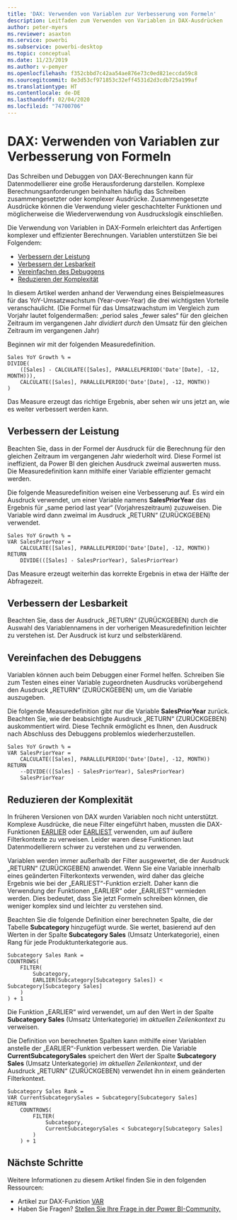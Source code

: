 ```yaml
---
title: 'DAX: Verwenden von Variablen zur Verbesserung von Formeln'
description: Leitfaden zum Verwenden von Variablen in DAX-Ausdrücken
author: peter-myers
ms.reviewer: asaxton
ms.service: powerbi
ms.subservice: powerbi-desktop
ms.topic: conceptual
ms.date: 11/23/2019
ms.author: v-pemyer
ms.openlocfilehash: f352cbbd7c42aa54ae876e73c0ed821eccda59c8
ms.sourcegitcommit: 8e3d53cf971853c32eff4531d2d3cdb725a199af
ms.translationtype: HT
ms.contentlocale: de-DE
ms.lasthandoff: 02/04/2020
ms.locfileid: "74700706"
---
```

# <a name="dax-use-variables-to-improve-your-formulas"></a>DAX: Verwenden von Variablen zur Verbesserung von Formeln

Das Schreiben und Debuggen von DAX-Berechnungen kann für Datenmodellierer eine große Herausforderung darstellen. Komplexe Berechnungsanforderungen beinhalten häufig das Schreiben zusammengesetzter oder komplexer Ausdrücke. Zusammengesetzte Ausdrücke können die Verwendung vieler geschachtelter Funktionen und möglicherweise die Wiederverwendung von Ausdruckslogik einschließen.

Die Verwendung von Variablen in DAX-Formeln erleichtert das Anfertigen komplexer und effizienter Berechnungen. Variablen unterstützen Sie bei Folgendem:

- [Verbessern der Leistung](#improve-performance)
- [Verbessern der Lesbarkeit](#improve-readability)
- [Vereinfachen des Debuggens](#simplify-debugging)
- [Reduzieren der Komplexität](#reduce-complexity)

In diesem Artikel werden anhand der Verwendung eines Beispielmeasures für das YoY-Umsatzwachstum (Year-over-Year) die drei wichtigsten Vorteile veranschaulicht. (Die Formel für das Umsatzwachstum im Vergleich zum Vorjahr lautet folgendermaßen: „period sales _fewer sales“ für den gleichen Zeitraum im vergangenen Jahr _dividiert durch_ den Umsatz für den gleichen Zeitraum im vergangenen Jahr)

Beginnen wir mit der folgenden Measuredefinition.

```dax
Sales YoY Growth % =
DIVIDE(
    ([Sales] - CALCULATE([Sales], PARALLELPERIOD('Date'[Date], -12, MONTH))),
    CALCULATE([Sales], PARALLELPERIOD('Date'[Date], -12, MONTH))
)
```

Das Measure erzeugt das richtige Ergebnis, aber sehen wir uns jetzt an, wie es weiter verbessert werden kann.

## <a name="improve-performance"></a>Verbessern der Leistung

Beachten Sie, dass in der Formel der Ausdruck für die Berechnung für den gleichen Zeitraum im vergangenen Jahr wiederholt wird. Diese Formel ist ineffizient, da Power BI den gleichen Ausdruck zweimal auswerten muss. Die Measuredefinition kann mithilfe einer Variable effizienter gemacht werden.

Die folgende Measuredefinition weisen eine Verbesserung auf. Es wird ein Ausdruck verwendet, um einer Variable namens **SalesPriorYear** das Ergebnis für „same period last year“ (Vorjahreszeitraum) zuzuweisen. Die Variable wird dann zweimal im Ausdruck „RETURN“ (ZURÜCKGEBEN) verwendet.

```dax
Sales YoY Growth % =
VAR SalesPriorYear =
    CALCULATE([Sales], PARALLELPERIOD('Date'[Date], -12, MONTH))
RETURN
    DIVIDE(([Sales] - SalesPriorYear), SalesPriorYear)
```

Das Measure erzeugt weiterhin das korrekte Ergebnis in etwa der Hälfte der Abfragezeit.

## <a name="improve-readability"></a>Verbessern der Lesbarkeit

Beachten Sie, dass der Ausdruck „RETURN“ (ZURÜCKGEBEN) durch die Auswahl des Variablennamens in der vorherigen Measuredefinition leichter zu verstehen ist. Der Ausdruck ist kurz und selbsterklärend.

## <a name="simplify-debugging"></a>Vereinfachen des Debuggens

Variablen können auch beim Debuggen einer Formel helfen. Schreiben Sie zum Testen eines einer Variable zugeordneten Ausdrucks vorübergehend den Ausdruck „RETURN“ (ZURÜCKGEBEN) um, um die Variable auszugeben.

Die folgende Measuredefinition gibt nur die Variable **SalesPriorYear** zurück. Beachten Sie, wie der beabsichtigte Ausdruck „RETURN“ (ZURÜCKGEBEN) auskommentiert wird. Diese Technik ermöglicht es Ihnen, den Ausdruck nach Abschluss des Debuggens problemlos wiederherzustellen.

```dax
Sales YoY Growth % =
VAR SalesPriorYear =
    CALCULATE([Sales], PARALLELPERIOD('Date'[Date], -12, MONTH))
RETURN
    --DIVIDE(([Sales] - SalesPriorYear), SalesPriorYear)
    SalesPriorYear
```

## <a name="reduce-complexity"></a>Reduzieren der Komplexität

In früheren Versionen von DAX wurden Variablen noch nicht unterstützt. Komplexe Ausdrücke, die neue Filter eingeführt haben, mussten die DAX-Funktionen [EARLIER](/dax/earlier-function-dax) oder [EARLIEST](/dax/earliest-function-dax) verwenden, um auf äußere Filterkontexte zu verweisen. Leider waren diese Funktionen laut Datenmodellierern schwer zu verstehen und zu verwenden.

Variablen werden immer außerhalb der Filter ausgewertet, die der Ausdruck „RETURN“ (ZURÜCKGEBEN) anwendet. Wenn Sie eine Variable innerhalb eines geänderten Filterkontexts verwenden, wird daher das gleiche Ergebnis wie bei der „EARLIEST“-Funktion erzielt. Daher kann die Verwendung der Funktionen „EARLIER“ oder „EARLIEST“ vermieden werden. Dies bedeutet, dass Sie jetzt Formeln schreiben können, die weniger komplex sind und leichter zu verstehen sind.

Beachten Sie die folgende Definition einer berechneten Spalte, die der Tabelle **Subcategory** hinzugefügt wurde. Sie wertet, basierend auf den Werten in der Spalte **Subcategory Sales** (Umsatz Unterkategorie), einen Rang für jede Produktunterkategorie aus.

```dax
Subcategory Sales Rank =
COUNTROWS(
    FILTER(
        Subcategory,
        EARLIER(Subcategory[Subcategory Sales]) < Subcategory[Subcategory Sales]
    )
) + 1
```

Die Funktion „EARLIER“ wird verwendet, um auf den Wert in der Spalte **Subcategory Sales** (Umsatz Unterkategorie) im _aktuellen Zeilenkontext_ zu verweisen.

Die Definition von berechneten Spalten kann mithilfe einer Variablen anstelle der „EARLIER“-Funktion verbessert werden. Die Variable **CurrentSubcategorySales** speichert den Wert der Spalte **Subcategory Sales** (Umsatz Unterkategorie) _im aktuellen Zeilenkontext_, und der Ausdruck „RETURN“ (ZURÜCKGEBEN) verwendet ihn in einem geänderten Filterkontext.

```dax
Subcategory Sales Rank =
VAR CurrentSubcategorySales = Subcategory[Subcategory Sales]
RETURN
    COUNTROWS(
        FILTER(
            Subcategory,
            CurrentSubcategorySales < Subcategory[Subcategory Sales]
        )
    ) + 1
```

## <a name="next-steps"></a>Nächste Schritte

Weitere Informationen zu diesem Artikel finden Sie in den folgenden Ressourcen:

- Artikel zur DAX-Funktion [VAR](/dax/var-dax)
- Haben Sie Fragen? [Stellen Sie Ihre Frage in der Power BI-Community.](https://community.powerbi.com/)
